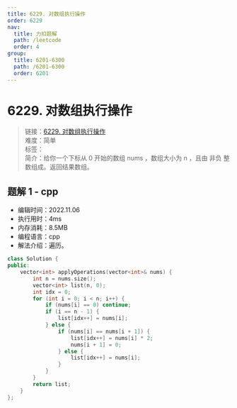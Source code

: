 ```yaml
---
title: 6229. 对数组执行操作
order: 6229
nav:
  title: 力扣题解
  path: /leetcode
  order: 4
group:
  title: 6201-6300
  path: /6201-6300
  order: 6201
---
```


# 6229. 对数组执行操作

> 链接：[6229. 对数组执行操作](https://leetcode.cn/problems/apply-operations-to-an-array/)  
> 难度：简单  
> 标签：  
> 简介：给你一个下标从 0 开始的数组 nums ，数组大小为 n ，且由 非负 整数组成。返回结果数组。

## 题解 1 - cpp

- 编辑时间：2022.11.06
- 执行用时：4ms
- 内存消耗：8.5MB
- 编程语言：cpp
- 解法介绍：遍历。

```cpp
class Solution {
public:
    vector<int> applyOperations(vector<int>& nums) {
        int n = nums.size();
        vector<int> list(n, 0);
        int idx = 0;
        for (int i = 0; i < n; i++) {
            if (nums[i] == 0) continue;
            if (i == n - 1) {
                list[idx++] = nums[i];
            } else {
                if (nums[i] == nums[i + 1]) {
                    list[idx++] = nums[i] * 2;
                    nums[i + 1] = 0;
                } else {
                    list[idx++] = nums[i];
                }
            }
        }
        return list;
    }
};
```
